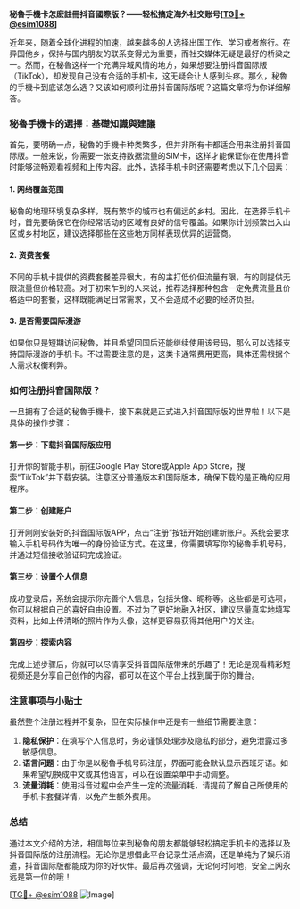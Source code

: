 **秘魯手機卡怎麽註冊抖音國際版？——轻松搞定海外社交账号[[TG💪+ @esim1088](https://t.me/s/esim1088)]**

近年来，随着全球化进程的加速，越来越多的人选择出国工作、学习或者旅行。在异国他乡，保持与国内朋友的联系变得尤为重要，而社交媒体无疑是最好的桥梁之一。然而，在秘魯这样一个充满异域风情的地方，如果想要注册抖音国际版（TikTok），却发现自己没有合适的手机卡，这无疑会让人感到头疼。那么，秘魯的手機卡到底该怎么选？又该如何顺利注册抖音国际版呢？这篇文章将为你详细解答。

### 秘魯手機卡的選擇：基礎知識與建議

首先，要明确一点，秘魯的手機卡种类繁多，但并非所有卡都适合用来注册抖音国际版。一般来说，你需要一张支持数据流量的SIM卡，这样才能保证你在使用抖音时能够流畅观看视频和上传内容。此外，选择手机卡时还需要考虑以下几个因素：

#### 1. **网络覆盖范围**
秘魯的地理环境复杂多样，既有繁华的城市也有偏远的乡村。因此，在选择手机卡时，首先要确保它在你经常活动的区域有良好的信号覆盖。如果你计划频繁出入山区或乡村地区，建议选择那些在这些地方同样表现优异的运营商。

#### 2. **资费套餐**
不同的手机卡提供的资费套餐差异很大，有的主打低价但流量有限，有的则提供无限流量但价格较高。对于初来乍到的人来说，推荐选择那种包含一定免费流量且价格适中的套餐，这样既能满足日常需求，又不会造成不必要的经济负担。

#### 3. **是否需要国际漫游**
如果你只是短期访问秘魯，并且希望回国后还能继续使用该号码，那么可以选择支持国际漫游的手机卡。不过需要注意的是，这类卡通常费用更高，具体还需根据个人需求权衡利弊。

### 如何注册抖音国际版？

一旦拥有了合适的秘魯手機卡，接下来就是正式进入抖音国际版的世界啦！以下是具体的操作步骤：

#### 第一步：下载抖音国际版应用
打开你的智能手机，前往Google Play Store或Apple App Store，搜索“TikTok”并下载安装。注意区分普通版本和国际版本，确保下载的是正确的应用程序。

#### 第二步：创建账户
打开刚刚安装好的抖音国际版APP，点击“注册”按钮开始创建新账户。系统会要求输入手机号码作为唯一的身份验证方式。在这里，你需要填写你的秘魯手机号码，并通过短信接收验证码完成验证。

#### 第三步：设置个人信息
成功登录后，系统会提示你完善个人信息，包括头像、昵称等。这些都是可选项，你可以根据自己的喜好自由设置。不过为了更好地融入社区，建议尽量真实地填写资料，比如上传清晰的照片作为头像，这样更容易获得其他用户的关注。

#### 第四步：探索内容
完成上述步骤后，你就可以尽情享受抖音国际版带来的乐趣了！无论是观看精彩短视频还是分享自己创作的内容，都可以在这个平台上找到属于你的舞台。

### 注意事项与小贴士

虽然整个注册过程并不复杂，但在实际操作中还是有一些细节需要注意：

1. **隐私保护**：在填写个人信息时，务必谨慎处理涉及隐私的部分，避免泄露过多敏感信息。
2. **语言问题**：由于你是以秘魯手机号码注册，界面可能会默认显示西班牙语。如果希望切换成中文或其他语言，可以在设置菜单中手动调整。
3. **流量消耗**：使用抖音过程中会产生一定的流量消耗，请提前了解自己所使用的手机卡套餐详情，以免产生额外费用。

### 总结

通过本文介绍的方法，相信每位来到秘魯的朋友都能够轻松搞定手机卡的选择以及抖音国际版的注册流程。无论你是想借此平台记录生活点滴，还是单纯为了娱乐消遣，抖音国际版都能成为你的好伙伴。最后再次强调，无论何时何地，安全上网永远是第一位的哦！

[[TG💪+ @esim1088](https://t.me/s/esim1088) ![Image](https://i.postimg.cc/4NQfJmqS/Snipaste-2025-05-13-00-14-12.png)]